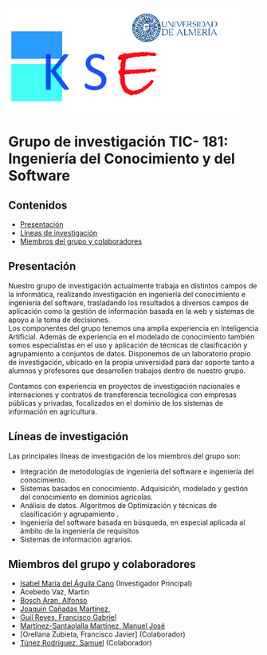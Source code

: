 

  [<img src="iconos/logoconuni.png">](http://brujula.ual.es/research-groups/7-ingenieria-de-datos--del-conocimiento-y-del-software)


# Grupo de investigación TIC- 181: Ingeniería del Conocimiento y del Software



## Contenidos
- [Presentación](#Presentación)
- [Líneas de investigación](#Líneas)
- [Miembros del grupo y colaboradores](#Miembros)

## Presentación

Nuestro grupo de investigación actualmente trabaja en distintos campos de la informática, realizando investigación en ingeniería del conocimiento e ingeniería del software, trasladando los resultados a diversos campos de aplicación como la gestión de información basada en la web y sistemas de apoyo a la toma de decisiones.  
Los componentes del grupo tenemos una amplia experiencia en Inteligencia Artificial. Además de experiencia en el modelado de conocimiento también somos especialistas en el uso y aplicación de técnicas de clasificación y agrupamiento a conjuntos de datos.
Disponemos de un laboratorio propio de investigación, ubicado en la propia universidad para dar soporte tanto a alumnos y profesores que desarrollen trabajos dentro de nuestro grupo. 

Contamos con experiencia en proyectos de investigación nacionales e internaciones y contratos de transferencia tecnológica con empresas públicas y privadas, focalizados en el dominio de los sistemas de información en agricultura. 

## Líneas de investigación

Las principales líneas de investigación de los miembros del grupo son:

- Integración de metodologías de ingeniería del software e ingeniería del conocimiento.
- Sistemas basados en conocimiento. Adquisición, modelado y gestión del conocimiento en dominios agrícolas.
- Análisis de datos. Algoritmos de Optimización y técnicas de clasificación y agrupamiento .
- Ingeniería del software basada en búsqueda, en especial aplicada al ámbito de la ingeniería de requisitos
- Sistemas de información agrarios.

## Miembros del grupo y colaboradores

 
 - [Isabel Maria del Águila Cano](miembros/imaguila.md) (Investigador Principal) 
 - Acebedo Vaz, Martin 
 - [Bosch Aran, Alfonso](http://brujula.ual.es/authors/104.html)
 - [Joaquin Cañadas Martínez](http://brujula.ual.es/authors/139.html),
 - [Guil Reyes, Francisco Gabriel](http://brujula.ual.es/authors/439.html)
 - [Martínez-Santaolalla Martínez, Manuel José](http://brujula.ual.es/authors/3577.html)
 - [Orellana Zubieta, Francisco Javier] (Colaborador)
 - [Túnez Rodríguez, Samuel](http://brujula.ual.es/authors/970.html) (Colaborador)


